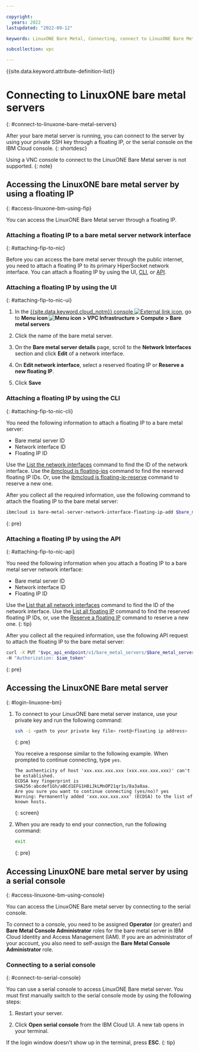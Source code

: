 ```yaml
---

copyright:
  years: 2022
lastupdated: "2022-09-12"

keywords: LinuxONE Bare Metal, Connecting, connect to LinuxONE Bare Metal, serial console, floating IP

subcollection: vpc

---
```


{{site.data.keyword.attribute-definition-list}}

# Connecting to LinuxONE bare metal servers
{: #connect-to-linuxone-bare-metal-servers}

After your bare metal server is running, you can connect to the server by using your private SSH key through a floating IP, or the serial console on the IBM Cloud console.
{: shortdesc}

Using a VNC console to connect to the LinuxONE Bare Metal server is not supported.
{: note}

## Accessing the LinuxONE bare metal server by using a floating IP
{: #access-linuxone-bm-using-fip}

You can access the LinuxONE Bare Metal server through a floating IP.

### Attaching a floating IP to a bare metal server network interface
{: #attaching-fip-to-nic}

Before you can access the bare metal server through the public internet, you need to attach a floating IP to its primary HiperSocket network interface. You can attach a floating IP by using the UI, [CLI](#attaching-fip-to-nic-cli), or [API](#attaching-fip-to-nic-api).

### Attaching a floating IP by using the UI
{: #attaching-fip-to-nic-ui}

1. In the [{{site.data.keyword.cloud_notm}} console ![External link icon](../icons/launch-glyph.svg "External link icon")](https://{DomainName}), go to **Menu icon ![Menu icon](../../icons/icon_hamburger.svg) > VPC Infrastructure > Compute > Bare metal servers**

2. Click the name of the bare metal server.

3. On the **Bare metal server details** page, scroll to the **Network Interfaces** section and click **Edit** of a network interface.

4. On **Edit network interface**, select a reserved floating IP or **Reserve a new floating IP**.

5. Click **Save**

### Attaching a floating IP by using the CLI
{: #attaching-fip-to-nic-cli}

You need the following information to attach a floating IP to a bare metal server:

* Bare metal server ID
* Network interface ID
* Floating IP ID

Use the [List the network interfaces](/docs/vpc?topic=vpc-infrastructure-cli-plugin-vpc-reference#bare-metal-server-network-interfaces) command to find the ID of the network interface.
Use the [ibmcloud is floating-ips](/docs/vpc?topic=vpc-infrastructure-cli-plugin-vpc-reference#floating-ips) command to find the reserved floating IP IDs.
Or, use the [ibmcloud is floating-ip-reserve](/docs/vpc?topic=vpc-infrastructure-cli-plugin-vpc-reference#floating-ip-reserve) command to reserve a new one.

After you collect all the required information, use the following command to attach the floating IP to the bare metal server:

```sh
ibmcloud is bare-metal-server-network-interface-floating-ip-add $bare_metal_server_id $network_interface_id $floating_ip_id
```
{: pre}

### Attaching a floating IP by using the API
{: #attaching-fip-to-nic-api}

You need the following information when you attach a floating IP to a bare metal server network interface:

* Bare metal server ID
* Network interface ID
* Floating IP ID

Use the [List that all network interfaces](/apidocs/vpc#list-bare-metal-server-network-interfaces) command to find the ID of the network interface. Use the [List all floating IP](/apidocs/vpc#list-floating-ips) command to find the reserved floating IP IDs, or, use the [Reserve a floating IP](/apidocs/vpc#create-floating-ip) command to reserve a new one.
{: tip}

After you collect all the required information, use the following API request to attach the floating IP to the bare metal server:

```sh
curl -X PUT "$vpc_api_endpoint/v1/bare_metal_servers/$bare_metal_server_id/network_interfaces/$network_interface_id/floating_ips/$floating_ip_id?version=2022-03-09&generation=2" \
-H "Authorization: $iam_token"
```
{: pre}

## Accessing the LinuxONE Bare metal server
{: #login-linuxone-bm}

1. To connect to your LinuxONE bare metal server instance, use your private key and run the following command:

   ```sh
   ssh -i <path to your private key file> root@<floating ip address>
   ```
   {: pre}

   You receive a response similar to the following example. When prompted to continue connecting, type `yes`.
   ```
   The authenticity of host 'xxx.xxx.xxx.xxx (xxx.xxx.xxx.xxx)' can't be established.
   ECDSA key fingerprint is SHA256:abcdef1Gh/aBCd1EFG1H8iJkLMnOP21qr1s/8a3a8aa.
   Are you sure you want to continue connecting (yes/no)? yes
   Warning: Permanently added 'xxx.xxx.xxx.xxx' (ECDSA) to the list of known hosts.
   ```
   {: screen}

2. When you are ready to end your connection, run the following command:

   ```sh
   exit
   ```
   {: pre}

## Accessing LinuxONE bare metal server by using a serial console
{: #access-linuxone-bm-using-console}

You can access the LinuxONE Bare metal server by connecting to the serial console.

To connect to a console, you need to be assigned **Operator** (or greater) and **Bare Metal Console Administrator** roles for the bare metal server in IBM Cloud Identity and Access Management (IAM). If you are an administrator of your account, you also need to self-assign the **Bare Metal Console Administrator** role.

### Connecting to a serial console
{: #connect-to-serial-console}

You can use a serial console to access LinuxONE Bare metal server. You must first manually switch to the serial console mode by using the following steps:

1. Restart your server.

2. Click **Open serial console** from the IBM Cloud UI. A new tab opens in your terminal.

If the login window doesn’t show up in the terminal, press **ESC**.
{: tip}
